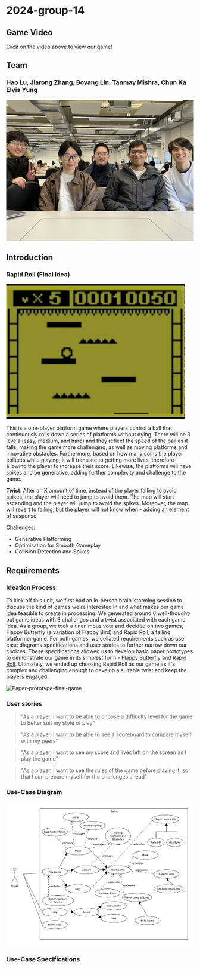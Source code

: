 # 2024-group-14

## Game Video

Click on the video above to view our game! 

## Team

### Hao Lu, Jiarong Zhang, Boyang Lin, Tanmay Mishra, Chun Ka Elvis Yung 
![Group-14-Picture](https://github.com/UoB-COMSM0110/2024-group-14/blob/main/report_material/images/group-14.JPG)

## Introduction 

### Rapid Roll (Final Idea)
![Rapid-roll-image](https://github.com/UoB-COMSM0110/2024-group-14/blob/main/report_material/images/rapid-roll.jpg)

This is a one-player platform game where players control a ball that continuously rolls down a series of platforms without dying. There will be 3 levels (easy, medium, and hard) and they reflect the speed of the ball as it falls, making the game more challenging, as well as moving platforms and innovative obstacles. Furthermore, based on how many coins the player collects while playing, it will translate to getting more lives, therefore allowing the player to increase their score. Likewise, the platforms will have spikes and be generative, adding further complexity and challenge to the game. 

**Twist**: After an X amount of time, instead of the player falling to avoid spikes, the player will need to jump to avoid them. The map will start ascending and the player will jump to avoid the spikes. Moreover, the map will revert to falling, but the player will not know when - adding an element of suspense. 

Challenges:
- Generative Platforming 
- Optimisation for Smooth Gameplay
- Collision Detection and Spikes 

## Requirements

### Ideation Process
To kick off this unit, we first had an in-person brain-storming session to discuss the kind of games we're interested in and what makes our game idea feasible to create in processing. We generated around 6 well-thought-out game ideas with 3 challenges and a twist associated with each game idea. As a group, we took a unanimous vote and decided on two games, Flappy Butterfly (a variation of Flappy Bird) and Rapid Roll, a falling platformer game. For both games, we collated requirements such as use case diagrams specifications and user stories to further narrow down our choices. These specifications allowed us to develop basic paper prototypes to demonstrate our game in its simplest form - [Flappy Butterfly](https://www.youtube.com/watch?v=lpQTw_9nIlE) and [Rapid Roll](https://www.youtube.com/shorts/F4jMOeVJRp0). Ultimately, we ended up choosing Rapid Roll as our game as it's complex and challenging enough to develop a suitable twist and keep the players engaged. 

![Paper-prototype-final-game](https://github.com/UoB-COMSM0110/2024-group-14/blob/main/report_material/images/final-game.gif)

### User stories

> "⁠As a player, I want to be able to choose a difficulty level for the game to better suit my style of play"

> "⁠As a player, I want to be able to see a scoreboard to compare myself with my peers"

> "As a player, I want to see my score and lives left on the screen as I play the game"

> "⁠⁠As a player, I want to see the rules of the game before playing it, so that I can prepare myself for the challenges ahead"

### Use-Case Diagram

![Use-case-diagram](https://github.com/UoB-COMSM0110/2024-group-14/blob/main/report_material/images/use-case-diagram.png)

### Use-Case Specifications



